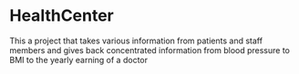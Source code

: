 # HealthCenter
This a project that takes various information from patients and staff members and gives back concentrated information from blood pressure to BMI to the yearly earning of a doctor
